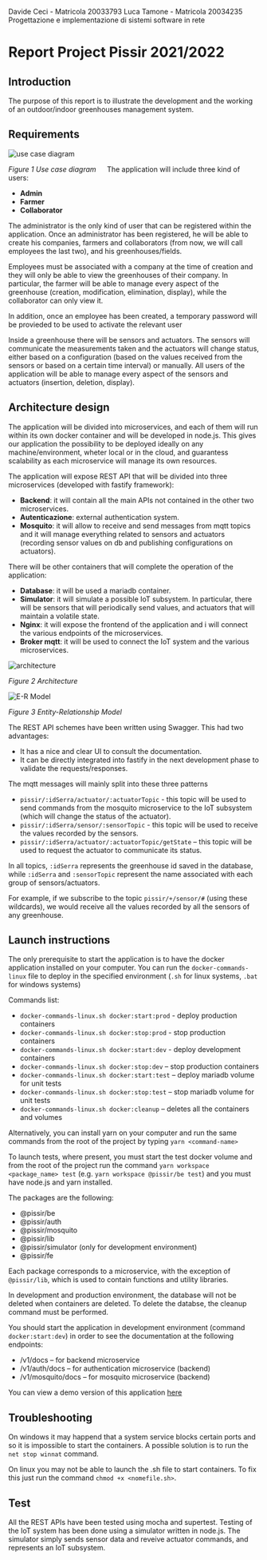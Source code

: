 Davide Ceci - Matricola 20033793
Luca Tamone - Matricola 20034235 
Progettazione e implementazione di sistemi software in rete

# Report Project Pissir 2021/2022

## Introduction
The purpose of this report is to illustrate the development and the working of an outdoor/indoor greenhouses management system.

## Requirements

![use case diagram](../../docs/Diagramma%20dei%20casi%20d'uso.jpg)

*Figure 1 Use case diagram*
 
The application will include three kind of users:
- **Admin**
- **Farmer**
- **Collaborator**

The administrator is the only kind of user that can be registered within the application. Once an administrator has been registered, he will be able to create his companies, farmers and collaborators (from now, we will call employees the last two), and his greenhouses/fields.

Employees must be associated with a company at the time of creation and they will only be able to view the greenhouses of their company. In particular, the farmer will be able to manage every aspect of the greenhouse (creation, modification, elimination, display), while the collaborator can only view it.

In addition, once an employee has been created, a temporary password will be provieded to be used to activate the relevant user

Inside a greenhouse there will be sensors and actuators. The sensors will communicate the measurements taken and the actuators will change status, either based on a configuration (based on the values received from the sensors or based on a certain time interval) or manually. All users of the application will be able to manage every aspect of the sensors and actuators (insertion, deletion, display).

## Architecture design

The application will be divided into microservices, and each of them will run within its own docker container and will be developed in node.js. This gives our application the possibility to be deployed ideally on any machine/environment, wheter local or in the cloud, and guarantess scalability as each microservice will manage its own resources.

The application will expose REST API that will be divided into three microservices (developed with fastify framework):
- **Backend**: it will contain all the main APIs not contained in the other two microservices.
- **Autenticazione**: external authentication system.
- **Mosquito**: it will allow to receive and send messages from mqtt topics and it will manage everything related to sensors and actuators (recording sensor values on db and publishing configurations on actuators).

There will be other containers that will complete the operation of the application:
- **Database**: it will be used a mariadb container.
- **Simulator**: it will simulate a possible IoT subsystem. In particular, there will be sensors that will periodically send values, and actuators that will maintain a volatile state.
- **Nginx**: it will expose the frontend of the application and i will connect the various endpoints of the microservices.
- **Broker mqtt**: it will be used to connect the IoT system and the various microservices.

![architecture](../../docs/Architecture.jpg)

*Figure 2 Architecture*

![E-R Model](../../docs/ER.jpg)

*Figure 3 Entity-Relationship Model*
 
The REST API schemes have been written using Swagger. This had two advantages:
- It has a nice and clear UI to consult the documentation.
- It can be directly integrated into fastify in the next development phase to validate the requests/responses.

The mqtt messages will mainly split into these three patterns
- `pissir/:idSerra/actuator/:actuatorTopic` - this topic will be used to send commands from the mosquito microservice to the IoT subsystem (which will change the status of the actuator).
- `pissir/:idSerra/sensor/:sensorTopic` - this topic will be used to receive the values recorded by the sensors.
- `pissir/:idSerra/actuator/:actuatorTopic/getState` – this topic will be used to request the actuator to communicate its status.

In all topics, `:idSerra` represents the greenhouse id saved in the database, while `:idSerra` and `:sensorTopic` represent the name associated with each group of sensors/actuators.

For example, if we subscribe to the topic `pissir/+/sensor/#` (using these wildcards), we would receive all the values recorded by all the sensors of any greenhouse.

## Launch instructions

The only prerequisite to start the application is to have the docker application installed on your computer. You can run the `docker-commands-linux` file to deploy in the specified environment (`.sh` for linux systems, `.bat` for windows systems)

Commands list:
- `docker-commands-linux.sh docker:start:prod` - deploy production containers
- `docker-commands-linux.sh docker:stop:prod` - stop production containers
- `docker-commands-linux.sh docker:start:dev` - deploy development containers
- `docker-commands-linux.sh docker:stop:dev` – stop production containers
- `docker-commands-linux.sh docker:start:test` – deploy mariadb volume for unit tests
- `docker-commands-linux.sh docker:stop:test` – stop mariadb volume for unit tests
- `docker-commands-linux.sh docker:cleanup` – deletes all the containers and volumes

Alternatively, you can install yarn on your computer and run the same commands from the root of the project by typing `yarn <command-name>`

To launch tests, where present, you must start the test docker volume and from the root of the project run the command `yarn workspace <package_name> test` (e.g. `yarn workspace @pissir/be test`) and you must have node.js and yarn installed.

The packages are the following:
- @pissir/be
- @pissir/auth
- @pissir/mosquito
- @pissir/lib
- @pissir/simulator (only for development environment)
- @pissir/fe

Each package corresponds to a microservice, with the exception of `@pissir/lib`, which is used to contain functions and utility libraries.

In development and production environment, the database will not be deleted when containers are deleted. To delete the databse, the cleanup command must be performed.

You should start the application in development environment (command `docker:start:dev`) in order to see the documentation at the following endpoints:
- /v1/docs – for backend microservice
- /v1/auth/docs – for authentication microservice (backend)
- /v1/mosquito/docs – for mosquito microservice (backend)

You can view a demo version of this application [here](https://pissir.lukeaz.ml)

## Troubleshooting

On windows it may happend that a system service blocks certain ports and so it is impossible to start the containers. A possible solution is to run the `net stop winnat` command.

On linux you may not be able to launch the .sh file to start containers. To fix this just run the command `chmod +x <nomefile.sh>`.

## Test

All the REST APIs have been tested using mocha and supertest. Testing of the IoT system has been done using a simulator written in node.js. The simulator simply sends sensor data and reveive actuator commands, and represents an IoT subsystem.
